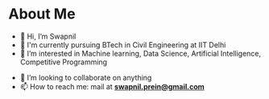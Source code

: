 # About Me

- 👋 Hi, I’m Swapnil
- 🏫 I'm currently pursuing BTech in Civil Engineering at IIT Delhi
- 👀 I’m interested in Machine learning, Data Science, Artificial Intelligence, Competitive Programming
<!--- 🌱 I’m currently learning ...--->
- 💞️ I’m looking to collaborate on anything
- 📫 How to reach me: mail at **swapnil.prein@gmail.com**

<!---

--->
